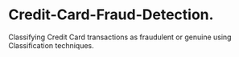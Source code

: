 # Credit-Card-Fraud-Detection.
Classifying Credit Card transactions as fraudulent or genuine using Classification techniques.
